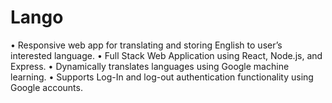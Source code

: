 # Lango
•	Responsive web app for translating and storing English to user’s interested language.
•	Full Stack Web Application using React, Node.js, and Express.
•	Dynamically translates languages using Google machine learning.
•	Supports Log-In and log-out authentication functionality using Google accounts.
